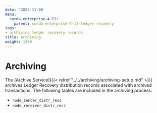 ```yaml
---
date: '2023-11-08'
menu:
  corda-enterprise-4-11:
    parent: corda-enterprise-4-11-ledger-recovery
tags:
- archiving ledger recovery records
title: Archiving
weight: 1200
---
```


# Archiving

The [Archive Service]({{< relref "../../archiving/archiving-setup.md" >}}) archives Ledger Recovery distribution
records associated with archived transactions. The following tables are included in the archiving process:
* `node_sender_distr_recs`
* `node_receiver_distr_recs`

